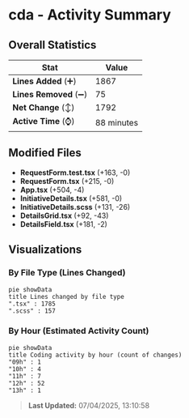 # cda - Activity Summary 

## Overall Statistics

| Stat                   | Value                                                             |
| ---------------------- | ----------------------------------------------------------------- |
| **Lines Added** (➕)   | 1867                                          |
| **Lines Removed** (➖) | 75                                        |
| **Net Change** (↕)    | 1792                |
| **Active Time** (⌚)   | 88 minutes |


## Modified Files
- **RequestForm.test.tsx** (+163, -0)
- **RequestForm.tsx** (+215, -0)
- **App.tsx** (+504, -4)
- **InitiativeDetails.tsx** (+581, -0)
- **InitiativeDetails.scss** (+131, -26)
- **DetailsGrid.tsx** (+92, -43)
- **DetailsField.tsx** (+181, -2)

## Visualizations

### By File Type (Lines Changed)

```mermaid
pie showData
title Lines changed by file type
".tsx" : 1785
".scss" : 157
```

### By Hour (Estimated Activity Count)

```mermaid
pie showData
title Coding activity by hour (count of changes)
"09h" : 1
"10h" : 4
"11h" : 7
"12h" : 52
"13h" : 1
```


> **Last Updated:** 07/04/2025, 13:10:58